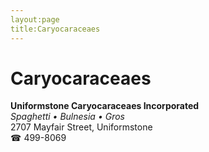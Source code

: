 ```yaml
---
layout:page
title:Caryocaraceaes
---
```

# Caryocaraceaes

**Uniformstone Caryocaraceaes Incorporated**  
_Spaghetti • Bulnesia • Gros_  
2707 Mayfair Street, Uniformstone  
☎ 499-8069



